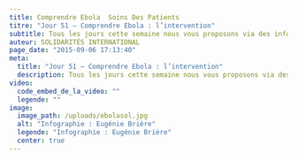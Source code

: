 ```yaml
---
title: Comprendre Ebola  Soins Des Patients
titre: "Jour 51 – Comprendre Ebola : l’intervention"
subtitle: Tous les jours cette semaine nous vous proposons via des infographies de mieux comprendre le virus Ebola...
auteur: SOLIDARITÉS INTERNATIONAL
page_date: "2015-09-06 17:13:40"
meta:
  title: "Jour 51 – Comprendre Ebola : l’intervention"
  description: Tous les jours cette semaine nous vous proposons via des infographies de mieux comprendre le virus Ebola...
video:
  code_embed_de_la_video: ""
  legende: ""
image:
  image_path: /uploads/ebolasol.jpg
  alt: "Infographie : Eugénie Brière"
  legende: "Infographie : Eugénie Brière"
  center: true
---
```

